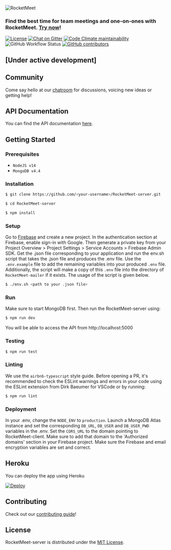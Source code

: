 ![RocketMeet](/server.png)

### Find the best time for team meetings and one-on-ones with RocketMeet. [Try now](https://rocketmeet.me)!

[![License](https://img.shields.io/github/license/Rocketmeet/RocketMeet-server?color=%23000000&style=for-the-badge)](https://github.com/RocketMeet/RocketMeet-server/blob/main/LICENSE)
[![Chat on Gitter](https://img.shields.io/badge/chat--on-gitter-brightgreen?color=%23000000&style=for-the-badge&logo=gitter)](https://gitter.im/RocketMeet/community)
[![Code Climate maintainability](https://img.shields.io/codeclimate/maintainability/RocketMeet/RocketMeet-server?style=for-the-badge)](https://codeclimate.com/github/RocketMeet/RocketMeet-server)
![GitHub Workflow Status](https://img.shields.io/github/workflow/status/RocketMeet/RocketMeet-server/Tests?label=Tests&style=for-the-badge)
[![GitHub contributors](https://img.shields.io/github/contributors/RocketMeet/RocketMeet-server?color=%23000000&&style=for-the-badge)](https://github.com/RocketMeet/RocketMeet-server/graphs/contributors)

## [Under active development]

## Community

Come say hello at our [chatroom](https://gitter.im/RocketMeet/community) for discussions, voicing new ideas or getting help!

## API Documentation

You can find the API documentation [here](https://documenter.getpostman.com/view/10544125/TW6wJodh).

## Getting Started

### Prerequisites
* `NodeJS v14`
* `MongoDB v4.4`

### Installation

```bash
$ git clone https://github.com/<your-username>/RocketMeet-server.git

$ cd RocketMeet-server

$ npm install
```

### Setup

Go to [Firebase](https://firebase.google.com/) and create a new project. In the authentication section at Firebase, enable sign-in with Google. Then generate a private key from your Project Overview > Project Settings > Service Accounts > Firebase Admin SDK. Get the .json file corresponding to your application and run the env.sh script that takes the .json file and produces the .env file. Use the `.env.example` file to add the remaining variables into your produced `.env` file. Additionally, the script will make a copy of this `.env` file into the directory of `RocketMeet-mailer` if it exists. The usage of the script is given below.

```bash
$ ./env.sh <path to your .json file>
```

### Run

Make sure to start MongoDB first. Then run the RocketMeet-server using:

```bash
$ npm run dev
```

You will be able to access the API from http://localhost:5000

### Testing

```bash
$ npm run test
```

### Linting

We use the `airbnb-typescript` style guide. Before opening a PR, it's recommended to check the ESLint warnings and errors in your code using the ESLint extension from Dirk Baeumer for VSCode or by running:
```bash
$ npm run lint
```

### Deployment

In your .env, change the `NODE_ENV` to `production`. Launch a MongoDB Atlas instance and set the corresponding `DB_URL`, `DB_USER` and `DB_USER_PWD` variables in the .env. Set the `CORS_URL` to the domain pointing to RocketMeet-client. Make sure to add that domain to the 'Authorized domains' section in your Firebase project. Make sure the Firebase and email encryption variables are set and correct.

## Heroku 
 
You can deploy the app using Heroku 

[![Deploy](https://www.herokucdn.com/deploy/button.svg)](https://heroku.com/deploy)

## Contributing

Check out our [contributing guide](https://github.com/RocketMeet/RocketMeet-server/blob/main/CONTRIBUTING.md)!

## License

RocketMeet-server is distributed under the [MIT License](https://github.com/RocketMeet/RocketMeet-server/blob/main/LICENSE).
